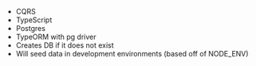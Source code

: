 - CQRS
- TypeScript
- Postgres
- TypeORM with pg driver
- Creates DB if it does not exist
- Will seed data in development environments (based off of NODE_ENV)
